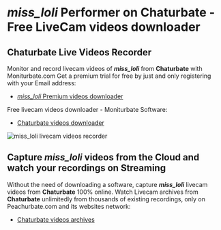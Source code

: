 # _miss_loli_ Performer on Chaturbate - Free LiveCam videos downloader

## Chaturbate Live Videos Recorder

Monitor and record livecam videos of **_miss_loli_** from **Chaturbate** with Moniturbate.com
Get a premium trial for free by just and only registering with your Email address:
* [_miss_loli_ Premium videos downloader](https://moniturbate.com/request-demo-licence-key.html)

Free livecam videos downloader - Moniturbate Software:
* [Chaturbate videos downloader](https://moniturbate.com/moniturbate-download-software.html)

![_miss_loli_ livecam videos recorder](https://peachurnet.com/templates/moniturbate-software.png)


## Capture _miss_loli_ videos from the Cloud and watch your recordings on Streaming

Without the need of downloading a software, capture **_miss_loli_** livecam videos from **Chaturbate** 100% online.
Watch Livecam archives from **Chaturbate** unlimitedly from thousands of existing recordings, only on Peachurbate.com and its websites network:
* [Chaturbate videos archives](https://peachurnet.com/)